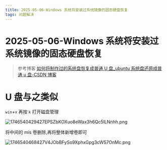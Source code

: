 ```yaml
---
title: 2025-05-06-Windows 系统将安装过系统镜像的固态硬盘恢复
tags: 问题解决
---
```


# 2025-05-06-Windows 系统将安装过系统镜像的固态硬盘恢复



> 参考博客
> [如何将制作过的系统盘恢复成普通 U 盘_ubuntu 系统盘还原成普通 u 盘-CSDN 博客](https://blog.csdn.net/yongdad/article/details/139067667)

# U 盘与之类似

`win`+`x` 再按 `k` 打开磁盘管理

![1746540429427EPSZbKOXuo8eWax3h6Qc5lLNnhh.png](https://fastly.jsdelivr.net/gh/tkzzzzzz6/imagehost@main/blog/1746540429427EPSZbKOXuo8eWax3h6Qc5lLNnhh.png)

将中间的 mis 卷删除,再将整体新增卷即可

![1746540468427V4JObBFySo9XphxGpg3cW57OnMc.png](https://fastly.jsdelivr.net/gh/tkzzzzzz6/imagehost@main/blog/1746540468427V4JObBFySo9XphxGpg3cW57OnMc.png)